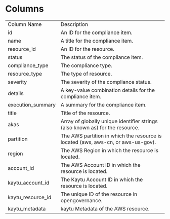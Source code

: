 # Columns  

<table>
	<tr><td>Column Name</td><td>Description</td></tr>
	<tr><td>id</td><td>An ID for the compliance item.</td></tr>
	<tr><td>name</td><td>A title for the compliance item.</td></tr>
	<tr><td>resource_id</td><td>An ID for the resource.</td></tr>
	<tr><td>status</td><td>The status of the compliance item.</td></tr>
	<tr><td>compliance_type</td><td>The compliance type.</td></tr>
	<tr><td>resource_type</td><td>The type of resource.</td></tr>
	<tr><td>severity</td><td>The severity of the compliance status.</td></tr>
	<tr><td>details</td><td>A key-value combination details for the compliance item.</td></tr>
	<tr><td>execution_summary</td><td>A summary for the compliance item.</td></tr>
	<tr><td>title</td><td>Title of the resource.</td></tr>
	<tr><td>akas</td><td>Array of globally unique identifier strings (also known as) for the resource.</td></tr>
	<tr><td>partition</td><td>The AWS partition in which the resource is located (aws, aws-cn, or aws-us-gov).</td></tr>
	<tr><td>region</td><td>The AWS Region in which the resource is located.</td></tr>
	<tr><td>account_id</td><td>The AWS Account ID in which the resource is located.</td></tr>
	<tr><td>kaytu_account_id</td><td>The Kaytu Account ID in which the resource is located.</td></tr>
	<tr><td>kaytu_resource_id</td><td>The unique ID of the resource in opengovernance.</td></tr>
	<tr><td>kaytu_metadata</td><td>kaytu Metadata of the AWS resource.</td></tr>
</table>